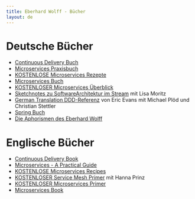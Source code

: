 ```yaml
---
title: Eberhard Wolff - Bücher
layout: de
---
```


# Deutsche Bücher

* [Continuous Delivery Buch](http://continuous-delivery-buch.de)
* [Microservices Praxisbuch](http://microservices-praxisbuch.de)
* [KOSTENLOSE Microservices Rezepte](http://microservices-praxisbuch.de/rezepte.html)
* [Microservices Buch](http://microservices-buch.de)
* [KOSTENLOSER Microservices Überblick
 ](http://microservices-buch.de/ueberblick.html)
* [Sketchnotes zu SoftwareArchitektur im
  Stream](https://software-architektur.tv/sketchnote-buch) mit Lisa Moritz
* [German Translation DDD-Referenz](https://ddd-referenz.de/) von Eric
  Evans mit Michael Plöd und Christian Stettler
* [Spring Buch](https://www.goodreads.com/book/show/13056315-spring-3)
* [Die Aphorismen des Eberhard
  Wolff](https://entwickler.de/karriere/die-aphorismen-des-eberhard-wolff/)

# Englische Bücher

* [Continuous Delivery Book](http://continuous-delivery-book.com)
* [Microservices - A Practical Guide](http://practical-microservices.com/) 
* [KOSTENLOSE Microservices Recipes](http://practical-microservices.com/recipes.html)
* [KOSTENLOSER Service Mesh Primer](https://leanpub.com/service-mesh-primer)
  mit Hanna Prinz
* [KOSTENLOSER Microservices Primer](http://microservices-book.com/primer.html)
* [Microservices Book](http://microservices-book.com)
